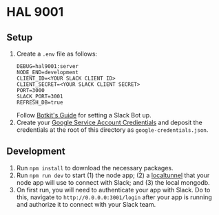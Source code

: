 # HAL 9001

## Setup
1. Create a `.env` file as follows:
    ```
    DEBUG=hal9001:server
    NODE_END=development
    CLIENT_ID=<YOUR SLACK CLIENT ID>
    CLIENT_SECRET=<YOUR SLACK CLIENT SECRET>
    PORT=3000
    SLACK_PORT=3001
    REFRESH_DB=true
    ```
    Follow [Botkit's Guide](https://botkit.ai/docs/provisioning/slack-events-api.html) for setting a Slack Bot up.
2. Create your [Google Service Account Credientials](https://github.com/theoephraim/node-google-spreadsheet#service-account-recommended-method) and deposit the credentials at the root of this directory as `google-credentials.json`.

## Development
1. Run `npm install` to download the necessary packages.
2. Run `npm run dev` to start (1) the node app; (2) a [localtunnel](https://localtunnel.github.io/www/) that your node app will use to connect with Slack; and (3) the local mongodb.  
3. On first run, you will need to authenticate your app with Slack. Do to this, navigate to `http://0.0.0.0:3001/login` after your app is running and authorize it to connect with your Slack team.